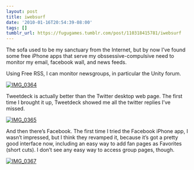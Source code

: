 ```yaml
---
layout: post
title: iwebsurf
date: '2010-01-16T20:54:39-08:00'
tags: []
tumblr_url: https://fugugames.tumblr.com/post/110318415781/iwebsurf
---
```

The sofa used to be my sanctuary from the Internet, but by now I’ve found some free iPhone apps that serve my obssessive-compulsive need to monitor my email, facebook wall, and news feeds.

Using Free RSS, I can monitor newsgroups, in particular the Unity forum.

[![](http://itshardtofondlepenguins.com/wp-content/uploads/2010/01/IMG_0364.png "IMG\_0364")](http://itshardtofondlepenguins.com/wp-content/uploads/2010/01/IMG_0364.png)

Tweetdeck is actually better than the Twitter desktop web page. The first time I brought it up, Tweetdeck showed me all the twitter replies I’ve missed.

[![](http://itshardtofondlepenguins.com/wp-content/uploads/2010/01/IMG_0365.png "IMG\_0365")](http://itshardtofondlepenguins.com/wp-content/uploads/2010/01/IMG_0365.png)

And then there’s Facebook. The first time I tried the Facebook iPhone app, I wasn’t impressed, but I think they revamped it, because it’s got a pretty good interface now, including an easy way to add fan pages as Favorites (short cuts). I don’t see any easy way to access group pages, though.

[![](http://itshardtofondlepenguins.com/wp-content/uploads/2010/01/IMG_0367.png "IMG\_0367")](http://itshardtofondlepenguins.com/wp-content/uploads/2010/01/IMG_0367.png)

